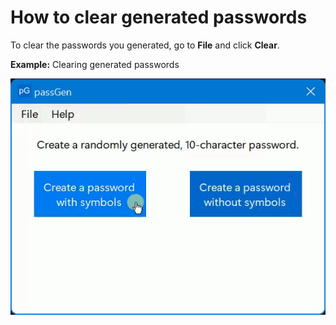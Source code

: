 # How to clear generated passwords

To clear the passwords you generated, go to **File** and click **Clear**.

**Example:** Clearing generated passwords

![Example: Clearing generated passwords](https://github.com/josh-wong/passGen/blob/main/docs/assets/screenshots/clear_passwords.gif?raw=true)